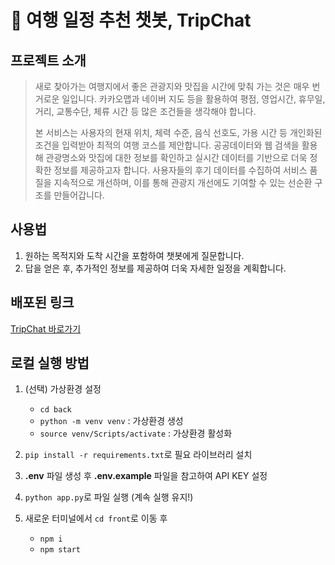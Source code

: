 # 🧭 여행 일정 추천 챗봇, TripChat
## 프로젝트 소개
> 새로 찾아가는 여행지에서 좋은 관광지와 맛집을 시간에 맞춰 가는 것은 매우 번거로운 일입니다. 카카오맵과 네이버 지도 등을 활용하여 평점, 영업시간, 휴무일, 거리, 교통수단, 체류 시간 등 많은 조건들을 생각해야 합니다.
>
> 본 서비스는 사용자의 현재 위치, 체력 수준, 음식 선호도, 가용 시간 등 개인화된 조건을 입력받아 최적의 여행 코스를 제안합니다. 공공데이터와 웹 검색을 활용해 관광명소와 맛집에 대한 정보를 확인하고 실시간 데이터를 기반으로 더욱 정확한 정보를 제공하고자 합니다. 사용자들의 후기 데이터를 수집하여 서비스 품질을 지속적으로 개선하며, 이를 통해 관광지 개선에도 기여할 수 있는 선순환 구조를 만들어갑니다.

## 사용법
1. 원하는 목적지와 도착 시간을 포함하여 챗봇에게 질문합니다.
2. 답을 얻은 후, 추가적인 정보를 제공하여 더욱 자세한 일정을 계획합니다.

## 배포된 링크
[TripChat 바로가기](https://tripchat.vercel.app/)

## 로컬 실행 방법
1. (선택) 가상환경 설정
    - `cd back`
    - `python -m venv venv` : 가상환경 생성
    - `source venv/Scripts/activate` : 가상환경 활성화

2. `pip install -r requirements.txt`로 필요 라이브러리 설치

3. **.env** 파일 생성 후 **.env.example** 파일을 참고하여 API KEY 설정

3. `python app.py`로 파일 실행 (계속 실행 유지!)

4. 새로운 터미널에서 `cd front`로 이동 후
    - `npm i`
    - `npm start`

